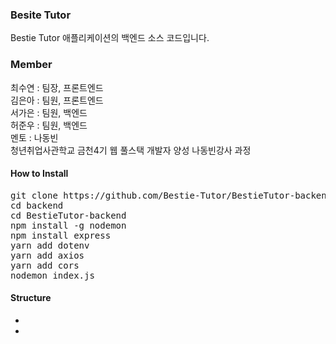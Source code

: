 ### Besite Tutor

Bestie Tutor 애플리케이션의 백엔드 소스 코드입니다.

### Member
최수연 : 팀장, 프론트엔드<br>
김은아 : 팀원, 프론트엔드<br>
서가은 : 팀원, 백엔드<br>
허준우 : 팀원, 백엔드<br>
멘토 : 나동빈<br>
청년취업사관학교 금천4기 웹 풀스택 개발자 양성 나동빈강사 과정

#### How to Install

<pre>
git clone https://github.com/Bestie-Tutor/BestieTutor-backend.git
cd backend
cd BestieTutor-backend
npm install -g nodemon
npm install express
yarn add dotenv
yarn add axios
yarn add cors
nodemon index.js
</pre>

#### Structure

* 
* 
